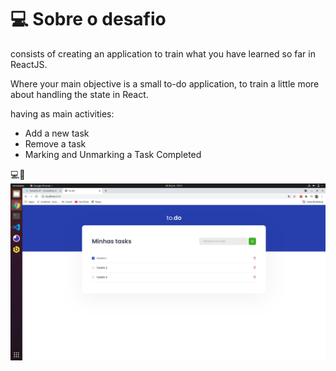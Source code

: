 <h1> 💻 Sobre o desafio</h1>

consists of creating an application to train what you have learned so far in ReactJS.

Where your main objective is a small to-do application, to train a little more about handling the state in React.

having as main activities:
<ul>
<li>Add a new task</li>
<li>Remove a task</li>
<li>Marking and Unmarking a Task Completed</li>
</ul>

💻🎥
<img src="https://github.com/jose-rgb/Ignite/blob/main/.github/to.do.png" />